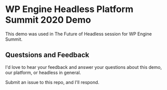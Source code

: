 # WP Engine Headless Platform Summit 2020 Demo

This demo was used in The Future of Headless session for WP Engine Summit.

## Questsions and Feedback

I'd love to hear your feedback and answer your questions about this demo, our platform, or headless in general.

Submit an issue to this repo, and I'll respond.